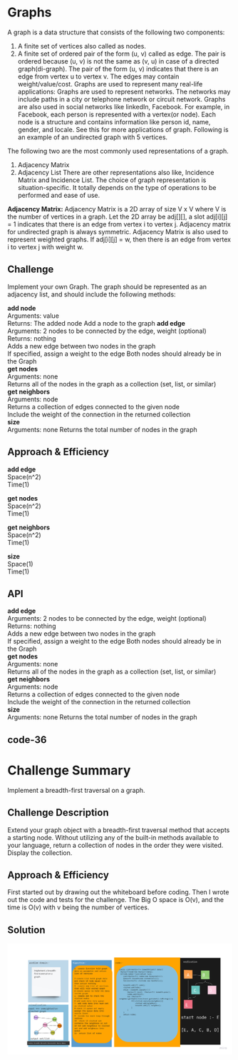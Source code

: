 # Graphs
<!-- Short summary or background information -->

A graph is a data structure that consists of the following two components:
1. A finite set of vertices also called as nodes.
2. A finite set of ordered pair of the form (u, v) called as edge. The pair is ordered because (u, v) is not the same as (v, u) in case of a directed graph(di-graph). The pair of the form (u, v) indicates that there is an edge from vertex u to vertex v. The edges may contain weight/value/cost.
   Graphs are used to represent many real-life applications: Graphs are used to represent networks. The networks may include paths in a city or telephone network or circuit network. Graphs are also used in social networks like linkedIn, Facebook. For example, in Facebook, each person is represented with a vertex(or node). Each node is a structure and contains information like person id, name, gender, and locale. See this for more applications of graph.
   Following is an example of an undirected graph with 5 vertices.

The following two are the most commonly used representations of a graph.
1. Adjacency Matrix
2. Adjacency List
   There are other representations also like, Incidence Matrix and Incidence List. The choice of graph representation is situation-specific. It totally depends on the type of operations to be performed and ease of use.

**Adjacency Matrix:**
Adjacency Matrix is a 2D array of size V x V where V is the number of vertices in a graph. Let the 2D array be adj[][], a slot adj[i][j] = 1 indicates that there is an edge from vertex i to vertex j. Adjacency matrix for undirected graph is always symmetric. Adjacency Matrix is also used to represent weighted graphs. If adj[i][j] = w, then there is an edge from vertex i to vertex j with weight w.


## Challenge
<!-- Description of the challenge -->
Implement your own Graph. The graph should be represented as an adjacency list, and should include the following methods:

**add node**
<br>Arguments: value
<br>Returns: The added node
Add a node to the graph
**add edge**
<br>Arguments: 2 nodes to be connected by the edge, weight (optional)
<br>Returns: nothing
<br>Adds a new edge between two nodes in the graph
<br>If specified, assign a weight to the edge
Both nodes should already be in the Graph<br>
**get nodes**
<br>Arguments: none
<br>Returns all of the nodes in the graph as a collection (set, list, or similar)<br>
**get neighbors**
<br>Arguments: node
<br>Returns a collection of edges connected to the given node
<br>Include the weight of the connection in the returned collection<br>
**size**<br>
Arguments: none
Returns the total number of nodes in the graph<br>


## Approach & Efficiency
<!-- What approach did you take? Why? What is the Big O space/time for this approach? -->
**add edge**<br>
Space(n^2)<br>
Time(1)

**get nodes**<br>
Space(n^2)<br>
Time(1)

**get neighbors**<br>
Space(n^2)<br>
Time(1)

**size**<br>
Space(1)<br>
Time(1)

## API
<!-- Description of each method publicly available in your Graph -->
**add edge**
<br>Arguments: 2 nodes to be connected by the edge, weight (optional)
<br>Returns: nothing
<br>Adds a new edge between two nodes in the graph
<br>If specified, assign a weight to the edge
Both nodes should already be in the Graph<br>
**get nodes**
<br>Arguments: none
<br>Returns all of the nodes in the graph as a collection (set, list, or similar)<br>
**get neighbors**
<br>Arguments: node
<br>Returns a collection of edges connected to the given node
<br>Include the weight of the connection in the returned collection<br>
**size**<br>
Arguments: none
Returns the total number of nodes in the graph<br>



## code-36
# Challenge Summary
<!-- Short summary or background information -->
Implement a breadth-first traversal on a graph.

## Challenge Description
<!-- Description of the challenge -->
Extend your graph object with a breadth-first traversal method that accepts a starting node. Without utilizing any of the built-in methods available to your language, return a collection of nodes in the order they were visited. Display the collection.

## Approach & Efficiency
<!-- What approach did you take? Why? What is the Big O space/time for this approach? -->
First started out by drawing out the whiteboard before coding. 
Then I wrote out the code and tests for the challenge. 
The Big O space is O(v), and the time is O(v) with v being the number of vertices.

## Solution
<!-- Embedded whiteboard image -->
![](graph.jpg)